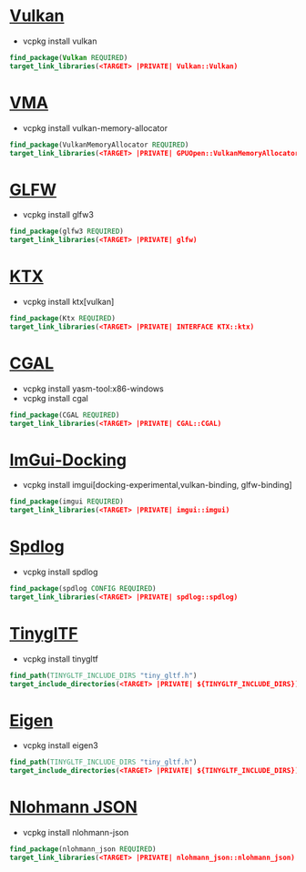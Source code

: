 
# [Vulkan](https://docs.vulkan.org/spec/latest/index.html)
- vcpkg install vulkan
```CMake
find_package(Vulkan REQUIRED)
target_link_libraries(<TARGET> |PRIVATE| Vulkan::Vulkan)
```

# [VMA](https://github.com/GPUOpen-LibrariesAndSDKs/VulkanMemoryAllocator)
- vcpkg install vulkan-memory-allocator
```CMake
find_package(VulkanMemoryAllocator REQUIRED)
target_link_libraries(<TARGET> |PRIVATE| GPUOpen::VulkanMemoryAllocator)
```

# [GLFW](https://www.glfw.org/)
- vcpkg install glfw3
```CMake
find_package(glfw3 REQUIRED)
target_link_libraries(<TARGET> |PRIVATE| glfw)
```

# [KTX](https://github.com/KhronosGroup/KTX-Software)
- vcpkg install ktx[vulkan]
```CMake
find_package(Ktx REQUIRED)
target_link_libraries(<TARGET> |PRIVATE| INTERFACE KTX::ktx)
```

# [CGAL](https://doc.cgal.org/latest/Manual/windows.html)
- vcpkg install yasm-tool:x86-windows
- vcpkg install cgal
```CMake
find_package(CGAL REQUIRED)
target_link_libraries(<TARGET> |PRIVATE| CGAL::CGAL)
```

# [ImGui-Docking]()
- vcpkg install imgui[docking-experimental,vulkan-binding, glfw-binding]
```CMake
find_package(imgui REQUIRED)
target_link_libraries(<TARGET> |PRIVATE| imgui::imgui)
```

# [Spdlog]()
- vcpkg install spdlog
```CMake
find_package(spdlog CONFIG REQUIRED)
target_link_libraries(<TARGET> |PRIVATE| spdlog::spdlog)
```

# [TinyglTF]()
- vcpkg install tinygltf
```CMake
find_path(TINYGLTF_INCLUDE_DIRS "tiny_gltf.h")
target_include_directories(<TARGET> |PRIVATE| ${TINYGLTF_INCLUDE_DIRS})
```

# [Eigen]()
- vcpkg install eigen3
```CMake
find_path(TINYGLTF_INCLUDE_DIRS "tiny_gltf.h")
target_include_directories(<TARGET> |PRIVATE| ${TINYGLTF_INCLUDE_DIRS})
```

# [Nlohmann JSON]()
- vcpkg install nlohmann-json
```CMake
find_package(nlohmann_json REQUIRED)
target_link_libraries(<TARGET> |PRIVATE| nlohmann_json::nlohmann_json)
```